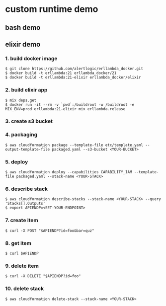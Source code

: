 # custom runtime demo

## bash demo

## elixir demo

### 1. build docker image

```
$ git clone https://github.com/alertlogic/erllambda_docker.git
$ docker build -t erllambda:21 erllambda_docker/21
$ docker build -t erllambda:21-elixir erllambda_docker/elixir
```

### 2. build elixir app

```
$ mix deps.get
$ docker run -it --rm -v `pwd`:/buildroot -w /buildroot -e MIX_ENV=prod erllambda:21-elixir mix erllambda.release
```

### 3. create s3 bucket

### 4. packaging

```
$ aws cloudformation package --template-file etc/template.yaml --output-template-file packaged.yaml --s3-bucket <YOUR-BUCKET>
```

### 5. deploy

```
$ aws cloudformation deploy --capabilities CAPABILITY_IAM --template-file packaged.yaml --stack-name <YOUR-STACK>
```

### 6. describe stack

```
$ aws cloudformation describe-stacks --stack-name <YOUR-STACK> --query 'Stacks[].Outputs'
$ export APIENDP=<SET-YOUR-ENDPOINT>
```

### 7. create item

```
$ curl -X POST "$APIENDP?id=foo&bar=quz"
```

### 8. get item

```
$ curl $APIENDP
```

### 9. delete item

```
$ curl -X DELETE "$APIENDP?id=foo"
```

### 10. delete stack

```
$ aws cloudformation delete-stack --stack-name <YOUR-STACK>
```
